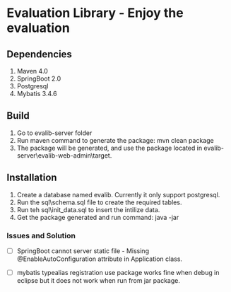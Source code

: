 # Evaluation Library -  Enjoy the evaluation
## Dependencies
1. Maven 4.0
2. SpringBoot 2.0
3. Postgresql
4. Mybatis 3.4.6

## Build
1. Go to evalib-server folder
2. Run maven command to generate the package: mvn clean package
3. The package will be generated, and use the package located in evalib-server\evalib-web-admin\target.

## Installation
1. Create a database named evalib. Currently it only support postgresql. 
2. Run the sql\schema.sql file to create the required tables.
3. Run teh sql\init_data.sql to insert the intilize data.
4. Get the package generated and run command: java -jar <packageName>
  
### Issues and Solution
- [ ] SpringBoot cannot server static file - Missing @EnableAutoConfiguration attribute in Application class. 
- [ ] mybatis typealias registration use package works fine when debug in eclipse but it does not work when run from jar package. 

